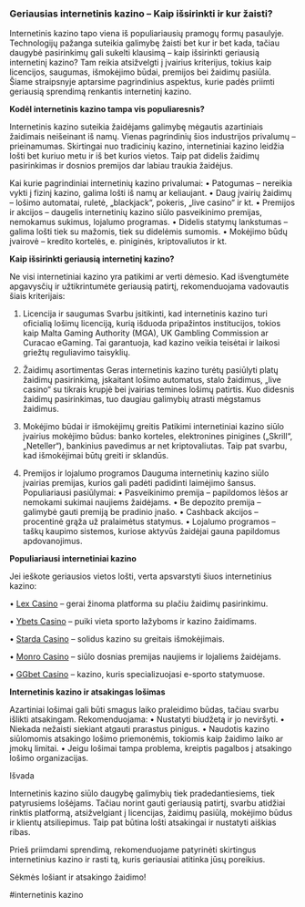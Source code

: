 ### Geriausias internetinis kazino – Kaip išsirinkti ir kur žaisti?

Internetinis kazino tapo viena iš populiariausių pramogų formų pasaulyje. Technologijų pažanga suteikia galimybę žaisti bet kur ir bet kada, tačiau daugybė pasirinkimų gali sukelti klausimą – kaip išsirinkti geriausią internetinį kazino? Tam reikia atsižvelgti į įvairius kriterijus, tokius kaip licencijos, saugumas, išmokėjimo būdai, premijos bei žaidimų pasiūla. Šiame straipsnyje aptarsime pagrindinius aspektus, kurie padės priimti geriausią sprendimą renkantis internetinį kazino.

**Kodėl internetinis kazino tampa vis populiaresnis?**

Internetinis kazino suteikia žaidėjams galimybę mėgautis azartiniais žaidimais neišeinant iš namų. Vienas pagrindinių šios industrijos privalumų – prieinamumas. Skirtingai nuo tradicinių kazino, internetiniai kazino leidžia lošti bet kuriuo metu ir iš bet kurios vietos. Taip pat didelis žaidimų pasirinkimas ir dosnios premijos dar labiau traukia žaidėjus.

Kai kurie pagrindiniai internetinių kazino privalumai:
• Patogumas – nereikia vykti į fizinį kazino, galima lošti iš namų ar keliaujant.
• Daug įvairių žaidimų – lošimo automatai, ruletė, „blackjack“, pokeris, „live casino“ ir kt.
• Premijos ir akcijos – daugelis internetinių kazino siūlo pasveikinimo premijas, nemokamus sukimus, lojalumo programas.
• Didelis statymų lankstumas – galima lošti tiek su mažomis, tiek su didelėmis sumomis.
• Mokėjimo būdų įvairovė – kredito kortelės, e. piniginės, kriptovaliutos ir kt.

**Kaip išsirinkti geriausią internetinį kazino?**

Ne visi internetiniai kazino yra patikimi ar verti dėmesio. Kad išvengtumėte apgavysčių ir užtikrintumėte geriausią patirtį, rekomenduojama vadovautis šiais kriterijais:

1. Licencija ir saugumas
   Svarbu įsitikinti, kad internetinis kazino turi oficialią lošimų licenciją, kurią išduoda pripažintos institucijos, tokios kaip Malta Gaming Authority (MGA), UK Gambling Commission ar Curacao eGaming. Tai garantuoja, kad kazino veikia teisėtai ir laikosi griežtų reguliavimo taisyklių.

2. Žaidimų asortimentas
   Geras internetinis kazino turėtų pasiūlyti platų žaidimų pasirinkimą, įskaitant lošimo automatus, stalo žaidimus, „live casino“ su tikrais krupjė bei įvairias temines lošimų patirtis. Kuo didesnis žaidimų pasirinkimas, tuo daugiau galimybių atrasti mėgstamus žaidimus.

3. Mokėjimo būdai ir išmokėjimų greitis
   Patikimi internetiniai kazino siūlo įvairius mokėjimo būdus: banko korteles, elektronines pinigines („Skrill“, „Neteller“), bankinius pavedimus ar net kriptovaliutas. Taip pat svarbu, kad išmokėjimai būtų greiti ir sklandūs.

4. Premijos ir lojalumo programos
   Dauguma internetinių kazino siūlo įvairias premijas, kurios gali padėti padidinti laimėjimo šansus. Populiariausi pasiūlymai:
   • Pasveikinimo premija – papildomos lėšos ar nemokami sukimai naujiems žaidėjams.
   • Be depozito premija – galimybė gauti premiją be pradinio įnašo.
   • Cashback akcijos – procentinė grąža už pralaimėtus statymus.
   • Lojalumo programos – taškų kaupimo sistemos, kuriose aktyvūs žaidėjai gauna papildomus apdovanojimus.

**Populiariausi internetiniai kazino**

Jei ieškote geriausios vietos lošti, verta apsvarstyti šiuos internetinius kazino:

• [Lex Casino](https://data.ltbet.com/top/lex.casino/) – gerai žinoma platforma su plačiu žaidimų pasirinkimu.

• [Ybets Casino](https://data.ltbet.com/top/ybets/) – puiki vieta sporto lažyboms ir kazino žaidimams.

• [Starda Casino](https://data.ltbet.com/top/starda.casino/) – solidus kazino su greitais išmokėjimais.

• [Monro Casino](https://data.ltbet.com/top/monro/) – siūlo dosnias premijas naujiems ir lojaliems žaidėjams.

• [GGbet Casino](https://data.ltbet.com/top/ggbet/) – kazino, kuris specializuojasi e-sporto statymuose.

**Internetinis kazino ir atsakingas lošimas**

Azartiniai lošimai gali būti smagus laiko praleidimo būdas, tačiau svarbu išlikti atsakingam. Rekomenduojama:
• Nustatyti biudžetą ir jo neviršyti.
• Niekada nežaisti siekiant atgauti prarastus pinigus.
• Naudotis kazino siūlomomis atsakingo lošimo priemonėmis, tokiomis kaip žaidimo laiko ar įmokų limitai.
• Jeigu lošimai tampa problema, kreiptis pagalbos į atsakingo lošimo organizacijas.

Išvada

Internetinis kazino siūlo daugybę galimybių tiek pradedantiesiems, tiek patyrusiems lošėjams. Tačiau norint gauti geriausią patirtį, svarbu atidžiai rinktis platformą, atsižvelgiant į licencijas, žaidimų pasiūlą, mokėjimo būdus ir klientų atsiliepimus. Taip pat būtina lošti atsakingai ir nustatyti aiškias ribas.

Prieš priimdami sprendimą, rekomenduojame patyrinėti skirtingus internetinius kazino ir rasti tą, kuris geriausiai atitinka jūsų poreikius.

Sėkmės lošiant ir atsakingo žaidimo!

#internetinis kazino
